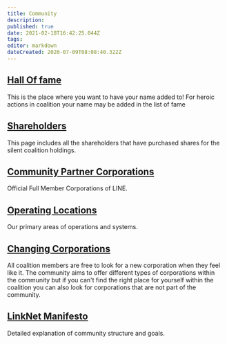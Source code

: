 ```yaml
---
title: Community
description: 
published: true
date: 2021-02-18T16:42:25.044Z
tags: 
editor: markdown
dateCreated: 2020-07-09T08:08:40.322Z
---
```


## [Hall Of fame](https://www.silentcoalition.com/hall-of-fame)
This is the place where you want to have your name added to! For heroic actions in coalition your name may be added in the list of fame

## [Shareholders](https://www.silentcoalition.com/shares)
This page includes all the shareholders that have purchased shares for the silent coalition holdings.

## [Community Partner Corporations](/community/coalition-corporations)
Official Full Member Corporations of LINE.

## [Operating Locations](/community/operating-locations)
Our primary areas of operations and systems.

## [Changing Corporations](/community/changing-corporations)
All coalition members are free to look for a new corporation when they feel like it. The community aims to offer different types of corporations within the community but if you can't find the right place for yourself within the coalition you can also look for corporations that are not part of the community.

## [LinkNet Manifesto](/community/coalition-manifesto)
Detailed explanation of community structure and goals.